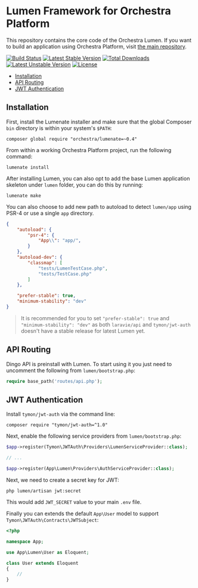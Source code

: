 Lumen Framework for Orchestra Platform
==============

This repository contains the core code of the Orchestra Lumen. If you want to build an application using Orchestra Platform, visit [the main repository](https://github.com/orchestral/platform).

[![Build Status](https://travis-ci.org/orchestral/lumen.svg?branch=master)](https://travis-ci.org/orchestral/lumen)
[![Latest Stable Version](https://poser.pugx.org/orchestra/lumen/version)](https://packagist.org/packages/orchestra/lumen)
[![Total Downloads](https://poser.pugx.org/orchestra/lumen/downloads)](https://packagist.org/packages/orchestra/lumen)
[![Latest Unstable Version](https://poser.pugx.org/orchestra/lumen/v/unstable)](//packagist.org/packages/orchestra/lumen)
[![License](https://poser.pugx.org/orchestra/lumen/license)](https://packagist.org/packages/orchestra/lumen)

* [Installation](#installation)
* [API Routing](#api-routing)
* [JWT Authentication](#jwt-authentication)

## Installation

First, install the Lumenate installer and make sure that the global Composer `bin` directory is within your system's `$PATH`:

    composer global require "orchestra/lumenate=~0.4"

From within a working Orchestra Platform project, run the following command:

    lumenate install

After installing Lumen, you can also opt to add the base Lumen application skeleton under `lumen` folder, you can do this by running:

    lumenate make

You can also choose to add new path to autoload to detect `lumen/app` using PSR-4 or use a single `app` directory.

```json
{
    "autoload": {
        "psr-4": {
            "App\\": "app/",
        }
    },
    "autoload-dev": {
        "classmap": [
            "tests/LumenTestCase.php",
            "tests/TestCase.php"
        ]
    },

    "prefer-stable": true,
    "minimum-stability": "dev"
}
```

> It is recommended for you to set `"prefer-stable": true` and `"minimum-stability": "dev"` as both `laravie/api` and `tymon/jwt-auth` doesn't have a stable release for latest Lumen yet.

## API Routing

Dingo API is preinstall with Lumen. To start using it you just need to uncomment the following from `lumen/bootstrap.php`:

```php
require base_path('routes/api.php');
```

## JWT Authentication

Install `tymon/jwt-auth` via the command line:

    composer require "tymon/jwt-auth=^1.0"

Next, enable the following service providers from `lumen/bootstrap.php`:

```php
$app->register(Tymon\JWTAuth\Providers\LumenServiceProvider::class);

// ...

$app->register(App\Lumen\Providers\AuthServiceProvider::class);
```

Next, we need to create a secret key for JWT:

    php lumen/artisan jwt:secret

This would add `JWT_SECRET` value to your main `.env` file.

Finally you can extends the default `App\User` model to support `Tymon\JWTAuth\Contracts\JWTSubject`:

```php
<?php 

namespace App;

use App\Lumen\User as Eloquent;

class User extends Eloquent
{
    //
}
```
